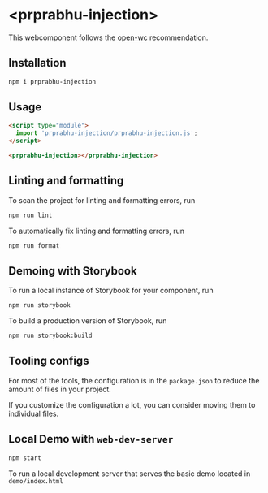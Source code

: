 # \<prprabhu-injection>

This webcomponent follows the [open-wc](https://github.com/open-wc/open-wc) recommendation.

## Installation

```bash
npm i prprabhu-injection
```

## Usage

```html
<script type="module">
  import 'prprabhu-injection/prprabhu-injection.js';
</script>

<prprabhu-injection></prprabhu-injection>
```

## Linting and formatting

To scan the project for linting and formatting errors, run

```bash
npm run lint
```

To automatically fix linting and formatting errors, run

```bash
npm run format
```

## Demoing with Storybook

To run a local instance of Storybook for your component, run

```bash
npm run storybook
```

To build a production version of Storybook, run

```bash
npm run storybook:build
```


## Tooling configs

For most of the tools, the configuration is in the `package.json` to reduce the amount of files in your project.

If you customize the configuration a lot, you can consider moving them to individual files.

## Local Demo with `web-dev-server`

```bash
npm start
```

To run a local development server that serves the basic demo located in `demo/index.html`
